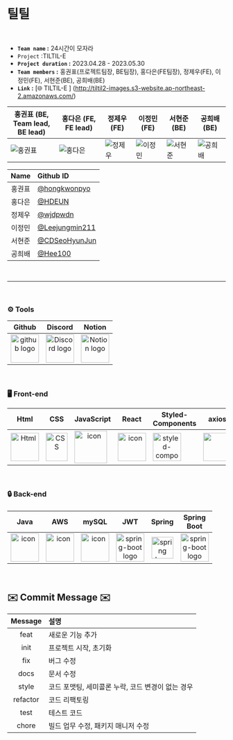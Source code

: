 # 틸틸

</br>

- **`Team name` :** 24시간이 모자라
- `Project` :TILTIL-E
- **`Project duration` :** 2023.04.28 - 2023.05.30
- **`Team members` :** 홍권표(프로젝트팀장, BE팀장), 홍다은(FE팀장), 정제우(FE), 이정민(FE), 서현준(BE), 공희배(BE)
- **`Link` :** [🌐 TILTIL-E ] (http://tiltil2-images.s3-website.ap-northeast-2.amazonaws.com/)

| 홍권표 (BE,<br> Team lead, BE lead) | 홍다은 (FE, FE lead) | 정제우 (FE) | 이정민 (FE) | 서현준 (BE) | 공희배 (BE) |
| ------------------------------- | ------------------- | ------------ | ------------ | ------------ | ------------ |
| ![홍권표](홍권표_아이콘_이미지_주소) | ![홍다은](홍다은_아이콘_이미지_주소) | ![정제우](정제우_아이콘_이미지_주소) | ![이정민](이정민_아이콘_이미지_주소) | ![서현준](서현준_아이콘_이미지_주소) | ![공희배](공희배_아이콘_이미지_주소) |

|  Name  | Github ID                                        |
| :----: | :----------------------------------------------- |
| 홍권표 | [@hongkwonpyo](https://github.com/hongkwonpyo)      |
| 홍다은 | [@HDEUN](https://github.com/HDEUN)   |
| 정제우 | [@wjdpwdn](https://github.com/wjdpwdn)         |
| 이정민 | [@Leejungmin211](https://github.com/Leejungmin211) |
| 서현준 | [@CDSeoHyunJun](https://github.com/CDSeoHyunJun)   |
| 공희배 | [@Hee100](https://github.com/Hee100)   |

<br>

---

<br/>

### <span style=""> ⚙️ **Tools** </span>

|                                                   Github                                                    |                                                                                       Discord                                                                                        |                                                                                   Notion                                                                                    |
| :---------------------------------------------------------------------------------------------------------: | :----------------------------------------------------------------------------------------------------------------------------------------------------------------------------------: | :-------------------------------------------------------------------------------------------------------------------------------------------------------------------------: |
| <img alt="github logo" src="https://techstack-generator.vercel.app/github-icon.svg" width="65" height="65"> | <img alt="Discord logo" src="https://assets-global.website-files.com/6257adef93867e50d84d30e2/62595384e89d1d54d704ece7_3437c10597c1526c3dbd98c737c2bcae.svg" height="65" width="65"> | <img alt="Notion logo" src="https://www.notion.so/cdn-cgi/image/format=auto,width=640,quality=100/front-static/shared/icons/notion-app-icon-3d.png" height="65" width="65"> |

<br/>

### <span style=""> 🖥 **Front-end** </span>

|                                                                                     Html                                                                                     |                                                                                                       CSS                                                                                                        |                                                                          JavaScript                                                                           |                                                                              React                                                                               |                                                                        Styled-<br>Components                                                                        |                                                                 axios                                                                 |                                                                                               Prittier                                                                                               |                                                                                                 esLint                                                                                                 |                                                            Reduct-toolkit                                                             |
| :--------------------------------------------------------------------------------------------------------------------------------------------------------------------------: | :--------------------------------------------------------------------------------------------------------------------------------------------------------------------------------------------------------------: | :-----------------------------------------------------------------------------------------------------------------------------------------------------------: | :--------------------------------------------------------------------------------------------------------------------------------------------------------------: | :-----------------------------------------------------------------------------------------------------------------------------------------------------------------: | :-----------------------------------------------------------------------------------------------------------------------------------: | :--------------------------------------------------------------------------------------------------------------------------------------------------------------------------------------------------: | :----------------------------------------------------------------------------------------------------------------------------------------------------------------------------------------------------: | :-----------------------------------------------------------------------------------------------------------------------------------: |
| <img alt="Html" src ="https://upload.wikimedia.org/wikipedia/commons/thumb/6/61/HTML5_logo_and_wordmark.svg/440px-HTML5_logo_and_wordmark.svg.png" width="65" height="65" /> | <div style="display: flex; align-items: flex-start;"><img src="https://user-images.githubusercontent.com/111227745/210204643-4c3d065c-59ec-481d-ac13-cea795730835.png" alt="CSS" width="50" height="65" /></div> | <div style="display: flex; align-items: flex-start;"><img src="https://techstack-generator.vercel.app/js-icon.svg" alt="icon" width="75" height="75" /></div> | <div style="display: flex; align-items: flex-start;"><img src="https://techstack-generator.vercel.app/react-icon.svg" alt="icon" width="65" height="65" /></div> | <div style="display: flex; align-items: flex-start;"><img src="https://styled-components.com/logo.png" alt="styled-components icon" width="65" height="65" /></div> | <div style="display: flex; align-items: flex-start;"><img src="https://axios-http.com/assets/logo.svg" width="65" height="65"/></div> | <div style="display: flex; align-items: flex-start;"><img src="https://user-images.githubusercontent.com/81786662/210203759-1bd2d0ea-86b3-43c0-8e30-44436d73bb9f.png" width="65" height="65"/></div> | <div style="display: flex; align-items: flex-start;"><img src="https://user-images.githubusercontent.com/81786662/210204062-cb572e61-2027-4a9b-a52c-0eac83bcf703.jpeg" width="100" height="65"/></div> | <div style="display: flex; align-items: flex-start;"><img src="https://ko.redux.js.org/img/redux.svg" width="100" height="65"/></div> |

<br/>

### <span style="">🔒 **Back-end**

### </span>

|                                                                              Java                                                                               |                                                                              AWS                                                                               |                                                                              mySQL                                                                               |                                                                                 JWT                                                                                  |                                                       Spring                                                       |                                                   Spring<br>Boot                                                   |
| :-------------------------------------------------------------------------------------------------------------------------------------------------------------: | :------------------------------------------------------------------------------------------------------------------------------------------------------------: | :--------------------------------------------------------------------------------------------------------------------------------------------------------------: | :------------------------------------------------------------------------------------------------------------------------------------------------------------------: | :----------------------------------------------------------------------------------------------------------------: | :----------------------------------------------------------------------------------------------------------------: |
| <div style="display: flex; align-items: flex-start;"><img src="https://techstack-generator.vercel.app/java-icon.svg" alt="icon" width="65" height="65" /></div> | <div style="display: flex; align-items: flex-start;"><img src="https://techstack-generator.vercel.app/aws-icon.svg" alt="icon" width="65" height="65" /></div> | <div style="display: flex; align-items: flex-start;"><img src="https://techstack-generator.vercel.app/mysql-icon.svg" alt="icon" width="65" height="65" /></div> | <img alt="spring-boot logo" src="https://play-lh.googleusercontent.com/3C-hB-KWoyWzZjUnRsXUPu-bqB3HUHARMLjUe9OmPoHa6dQdtJNW30VrvwQ1m7Pln3A" width="65" height="65" > | <img alt="spring logo" src="https://www.vectorlogo.zone/logos/springio/springio-icon.svg" height="50" width="50" > | <img alt="spring-boot logo" src="https://t1.daumcdn.net/cfile/tistory/27034D4F58E660F616" width="65" height="65" > |

<br/>

## ✉️ Commit Message ✉️

| Message  | 설명                                              |
| :------: | :------------------------------------------------ |
|   feat   | 새로운 기능 추가                                  |
|   init   | 프로젝트 시작, 초기화                             |
|   fix    | 버그 수정                                         |
|   docs   | 문서 수정                                         |
|  style   | 코드 포맷팅, 세미콜론 누락, 코드 변경이 없는 경우 |
| refactor | 코드 리팩토링                                     |
|   test   | 테스트 코드                                       |
|  chore   | 빌드 업무 수정, 패키지 매니저 수정                |

